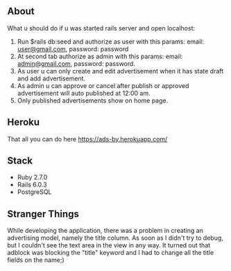 ## About

What u should do if u was started rails server and open localhost:
1. Run $rails db:seed and authorize as user with this params:
email: user@gmail.com, password: password
2. At second tab authorize as admin with this params:
email: admin@gmail.com, password: password.
3. As user u can only create and edit advertisement
when it has state draft and add advertisement.
4. As admin u can approve or cancel after publish or
approved advertisement will auto published at 12:00 am.
5. Only published advertisements show on home page.

## Heroku

That all you can do here https://ads-by.herokuapp.com/

## Stack

* Ruby 2.7.0
* Rails 6.0.3
* PostgreSQL

## Stranger Things

While developing the application, there was a problem in creating
an advertising model, namely the title column. As soon as I didn't try
to debug, but I couldn't see the text area in the view in any way.
It turned out that adblock was blocking the "title" keyword and
I had to change all the title fields on the name;)
